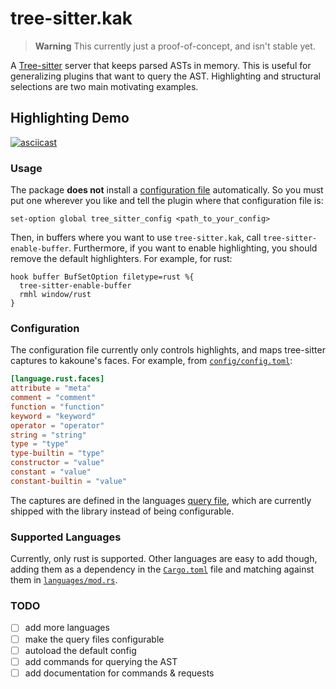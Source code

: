 # tree-sitter.kak

> **Warning**
> This currently just a proof-of-concept, and isn't stable yet.

A [Tree-sitter][1] server that keeps parsed ASTs in memory. This is useful for generalizing plugins that
want to query the AST. Highlighting and structural selections are two main motivating examples.

## Highlighting Demo
[![asciicast](https://asciinema.org/a/1udaqC8SwHaJuyRKPjuOsqJe0.svg)](https://asciinema.org/a/1udaqC8SwHaJuyRKPjuOsqJe0)

### Usage
The package **does not** install a [configuration file](./config/config.toml) automatically. So you must
put one wherever you like and tell the plugin where that configuration file is:
```kak
set-option global tree_sitter_config <path_to_your_config>
```

Then, in buffers where you want to use `tree-sitter.kak`, call `tree-sitter-enable-buffer`. Furthermore,
if you want to enable highlighting, you should remove the default highlighters. For example, for rust:
```kak
hook buffer BufSetOption filetype=rust %{
  tree-sitter-enable-buffer
  rmhl window/rust
}
```

### Configuration
The configuration file currently only controls highlights, and maps tree-sitter captures to kakoune's faces.
For example, from [`config/config.toml`](./config/config.toml):
```toml
[language.rust.faces]
attribute = "meta"
comment = "comment"
function = "function"
keyword = "keyword"
operator = "operator"
string = "string"
type = "type"
type-builtin = "type"
constructor = "value"
constant = "value"
constant-builtin = "value"
```
The captures are defined in the languages [query file](src/languages/highlight/), which are currently shipped
with the library instead of being configurable.

### Supported Languages
Currently, only rust is supported. Other languages are easy to add though, adding them as a dependency
in the [`Cargo.toml`](./Cargo.toml) file and matching against them in [`languages/mod.rs`](./src/languages/mod.rs).

### TODO
- [ ] add more languages
- [ ] make the query files configurable
- [ ] autoload the default config
- [ ] add commands for querying the AST
- [ ] add documentation for commands & requests

[1]: https://tree-sitter.github.io/tree-sitter/
